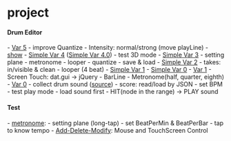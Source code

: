 # project
<h4>Drum Editor</h4>
- <a href="http://jennyhyc.github.io/project/DrumEditor/simple_var5.html">Var 5</a>
  - improve Quantize
  - Intensity: normal/strong (move playLine)
- <a href="http://jennyhyc.github.io/project/DrumEditor/simple_show.html">show</a>
- <a href="http://jennyhyc.github.io/project/DrumEditor/simple_var4.html">Simple Var 4</a> (<a href="http://jennyhyc.github.io/project/DrumEditor/simple_var4.0.html">Simple Var 4.0</a>)
  - test 3D mode
- <a href="http://jennyhyc.github.io/project/DrumEditor/simple_var3.html">Simple Var 3</a>
  - setting plane
    - metronome
    - looper
    - quantize
  - save & load
- <a href="http://jennyhyc.github.io/project/DrumEditor/simple_var2.html">Simple Var 2</a>
  - takes: in/visible & clean
  - looper (4 beat)
- <a href="http://jennyhyc.github.io/project/DrumEditor/simple_var1.html">Simple Var 1</a>
- <a href="http://jennyhyc.github.io/project/DrumEditor/simple_var0.html">Simple Var 0</a>
- <a href="http://jennyhyc.github.io/project/DrumEditor/var1.html">Var 1</a>
  - Screen Touch: dat.gui  → jQuery
  - BarLine
  - Metronome(half, quarter, eighth)
- <a href="http://jennyhyc.github.io/project/DrumEditor/var0.html">Var 0</a>
  - collect drum sound (<a href="http://sampleswap.org/filebrowser-new.php?d=DRUMS+(FULL+KITS)%2F">source</a>)
  - score: read/load by JSON
  - set BPM
  - test play mode
    - load sound first
    - HIT(node in the range) → PLAY sound

<h4>Test</h4>
- <a href="http://jennyhyc.github.io/project/test/metronome.html" target="_blank">metronome</a>:
  - setting plane (long-tap) 
  - set BeatPerMin & BeatPerBar
  - tap to know tempo
- <a href="http://jennyhyc.github.io/project/test/Add-Delete-Modify.html" target="_blank">Add-Delete-Modify</a>: 
  Mouse and TouchScreen Control

  
